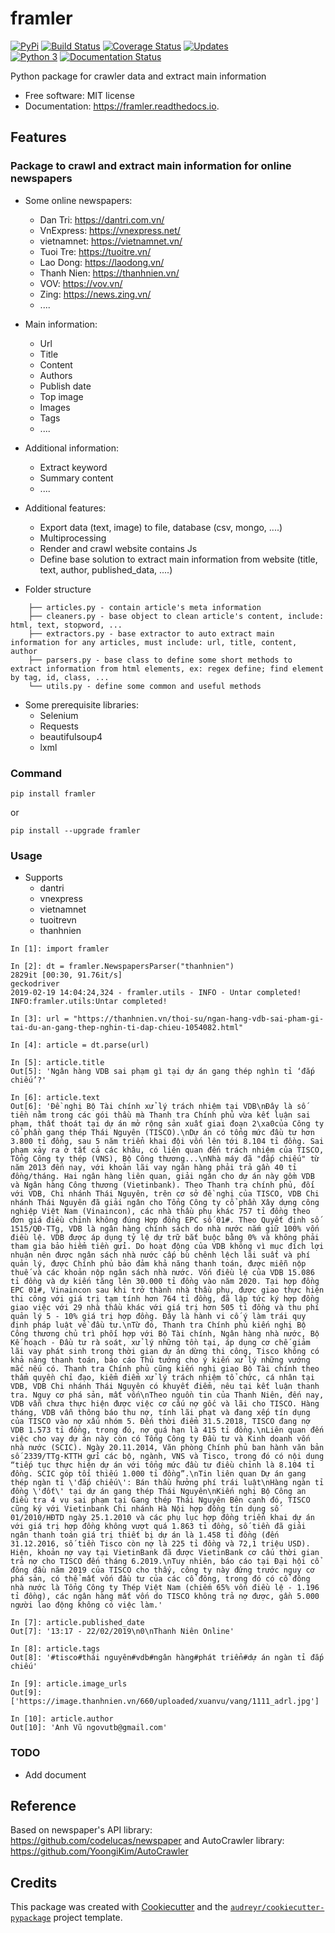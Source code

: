 framler
=======

[![PyPi](https://img.shields.io/pypi/v/framler.svg)](https://pypi.python.org/pypi/framler) 
[![Build Status](https://travis-ci.org/huyhoang17/framler.svg?branch=master)](https://travis-ci.org/huyhoang17/framler) 
[![Coverage Status](https://coveralls.io/repos/github/huyhoang17/framler/badge.svg?branch=master)](https://coveralls.io/github/huyhoang17/framler?branch=master)
[![Updates](https://pyup.io/repos/github/huyhoang17/framler/shield.svg)](https://pyup.io/repos/github/huyhoang17/framler/)  
[![Python 3](https://pyup.io/repos/github/huyhoang17/framler/python-3-shield.svg)](https://pyup.io/repos/github/huyhoang17/framler/)
[![Documentation Status](https://readthedocs.org/projects/framler/badge/?version=latest)](https://framler.readthedocs.io/en/latest/?badge=latest)


Python package for crawler data and extract main information 

- Free software: MIT license
- Documentation: https://framler.readthedocs.io.


Features
--------

### Package to crawl and extract main information for online newspapers

- Some online newspapers:
    - Dan Tri: https://dantri.com.vn/
    - VnExpress: https://vnexpress.net/
    - vietnamnet: https://vietnamnet.vn/
    - Tuoi Tre: https://tuoitre.vn/
    - Lao Dong: https://laodong.vn/
    - Thanh Nien: https://thanhnien.vn/
    - VOV: https://vov.vn/
    - Zing: https://news.zing.vn/
    - .... 

- Main information:
    - Url
    - Title
    - Content
    - Authors
    - Publish date
    - Top image
    - Images
    - Tags
    - ....

- Additional information:
    - Extract keyword
    - Summary content  
    - .... 

- Additional features:
    - Export data (text, image) to file, database (csv, mongo, ....)
    - Multiprocessing
    - Render and crawl website contains Js
    - Define base solution to extract main information from website (title, text, author, published_data, ....)

- Folder structure
```
    ├── articles.py - contain article's meta information 
    ├── cleaners.py - base object to clean article's content, include: html, text, stopword, ...
    ├── extractors.py - base extractor to auto extract main information for any articles, must include: url, title, content, author
    ├── parsers.py - base class to define some short methods to extract information from html elements, ex: regex define; find element by tag, id, class, ...
    └── utils.py - define some common and useful methods
```

- Some prerequisite libraries:
    - Selenium
    - Requests
    - beautifulsoup4
    - lxml

### Command

```
pip install framler
```

or

```
pip install --upgrade framler
```

### Usage

- Supports
    - dantri
    - vnexpress
    - vietnamnet
    - tuoitrevn
    - thanhnien

```
In [1]: import framler                                                                                                                                                                                              

In [2]: dt = framler.NewspapersParser("thanhnien")                                                                                                                                                                                 
2829it [00:30, 91.76it/s] 
geckodriver
2019-02-19 14:04:24,324 - framler.utils - INFO - Untar completed!
INFO:framler.utils:Untar completed!

In [3]: url = "https://thanhnien.vn/thoi-su/ngan-hang-vdb-sai-pham-gi-tai-du-an-gang-thep-nghin-ti-dap-chieu-1054082.html"                                                                       

In [4]: article = dt.parse(url)                                                                                                                                                                                     

In [5]: article.title                                                                                                                                                                                               
Out[5]: 'Ngân hàng VDB sai phạm gì tại dự án gang thép nghìn tỉ ‘đắp chiếu’?'

In [6]: article.text                                                                                                                                                                                                
Out[6]: 'Đề nghị Bộ Tài chính xử lý trách nhiệm tại VDB\nĐây là số tiền nằm trong các gói thầu mà Thanh tra Chính phủ vừa kết luận sai phạm, thất thoát tại dự án mở rộng sản xuất giai đoạn 2\xa0của Công ty cổ phần gang thép Thái Nguyên (TISCO).\nDự án có tổng mức đầu tư hơn 3.800 tỉ đồng, sau 5 năm triển khai đội vốn lên tới 8.104 tỉ đồng. Sai phạm xảy ra ở tất cả các khâu, có liên quan đến trách nhiệm của TISCO, Tổng Công ty thép (VNS), Bộ Công thương...\nNhà máy đã "đắp chiếu" từ năm 2013 đến nay, với khoản lãi vay ngân hàng phải trả gần 40 tỉ đồng/tháng. Hai ngân hàng liên quan, giải ngân cho dự án này gồm VDB và Ngân hàng Công thương (Vietinbank). Theo Thanh tra chính phủ, đối với VDB, Chi nhánh Thái Nguyên, trên cơ sở đề nghị của TISCO, VDB Chi nhánh Thái Nguyên đã giải ngân cho Tổng Công ty cổ phần Xây dựng công nghiệp Việt Nam (Vinaincon), các nhà thầu phụ khác 757 tỉ đồng theo đơn giá điều chỉnh không đúng Hợp đồng EPC số 01#. Theo Quyết định số 1515/QĐ-TTg, VDB là ngân hàng chính sách do nhà nước nắm giữ 100% vốn điều lệ. VDB được áp dụng tỷ lệ dự trữ bắt buộc bằng 0% và không phải tham gia bảo hiểm tiền gửi. Do hoạt động của VDB không vì mục đích lợi nhuận nên được ngân sách nhà nước cấp bù chênh lệch lãi suất và phí quản lý, được Chính phủ bảo đảm khả năng thanh toán, được miễn nộp thuế và các khoản nộp ngân sách nhà nước. Vốn điều lệ của VDB 15.086 tỉ đồng và dự kiến tăng lên 30.000 tỉ đồng vào năm 2020. Tại hợp đồng EPC 01#, Vinaincon sau khi trở thành nhà thầu phụ, được giao thực hiện thi công với giá trị tạm tính hơn 764 tỉ đồng, đã lập tức ký hợp đồng giao việc với 29 nhà thầu khác với giá trị hơn 505 tỉ đồng và thu phí quản lý 5 - 10% giá trị hợp đồng. Đây là hành vi cố ý làm trái quy định pháp luật về đầu tư.\nTừ đó, Thanh tra Chính phủ kiến nghị Bộ Công thương chủ trì phối hợp với Bộ Tài chính, Ngân hàng nhà nước, Bộ Kế hoạch - Đầu tư rà soát, xử lý những tồn tại, áp dụng cơ chế giảm lãi vay phát sinh trong thời gian dự án dừng thi công, Tisco không có khả năng thanh toán, báo cáo Thủ tướng cho ý kiến xử lý những vướng mắc nếu có. Thanh tra Chính phủ cũng kiến nghị giao Bộ Tài chính theo thẩm quyền chỉ đạo, kiểm điểm xử lý trách nhiệm tổ chức, cá nhân tại VDB, VDB Chi nhánh Thái Nguyên có khuyết điểm, nêu tại kết luận thanh tra. Nguy cơ phá sản, mất vốn\nTheo nguồn tin của Thanh Niên, đến nay, VDB vẫn chưa thực hiện được việc cơ cấu nợ gốc và lãi cho TISCO. Hàng tháng, VDB vẫn thông báo thu nợ, tính lãi phạt và đang xếp tín dụng của TISCO vào nợ xấu nhóm 5. Đến thời điểm 31.5.2018, TISCO đang nợ VDB 1.573 tỉ đồng, trong đó, nợ quá hạn là 415 tỉ đồng.\nLiên quan đến việc cho vay dự án này còn có Tổng Công ty Đầu tư và Kinh doanh vốn nhà nước (SCIC). Ngày 20.11.2014, Văn phòng Chính phủ ban hành văn bản số 2339/TTg-KTTH gửi các bộ, ngành, VNS và Tisco, trong đó có nội dung “tiếp tục thực hiện dự án với tổng mức đầu tư điều chỉnh là 8.104 tỉ đồng. SCIC góp tối thiếu 1.000 tỉ đồng”.\nTin liên quan Dự án gang thép ngàn tỉ \'đắp chiếu\': Bán thầu hưởng phí trái luật\nHàng ngàn tỉ đồng \'đốt\' tại dự án gang thép Thái Nguyên\nKiến nghị Bộ Công an điều tra 4 vụ sai phạm tại Gang thép Thái Nguyên Bên cạnh đó, TISCO cũng ký với Vietinbank Chi nhánh Hà Nội hợp đồng tín dụng số 01/2010/HĐTD ngày 25.1.2010 và các phụ lục hợp đồng triển khai dự án với giá trị hợp đồng không vượt quá 1.863 tỉ đồng, số tiền đã giải ngân thanh toán giá trị thiết bị dự án là 1.458 tỉ đồng (đến 31.12.2016, số tiền Tisco còn nợ là 225 tỉ đồng và 72,1 triệu USD). Hiện, khoản nợ vay tại VietinBank đã được VietinBank cơ cấu thời gian trả nợ cho TISCO đến tháng 6.2019.\nTuy nhiên, báo cáo tại Đại hội cổ đông đầu năm 2019 của TISCO cho thấy, công ty này đứng trước nguy cơ phá sản, có thể mất vốn đầu tư của các cổ đông, trong đó có cổ đông nhà nước là Tổng Công ty Thép Việt Nam (chiếm 65% vốn điều lệ - 1.196 tỉ đồng), các ngân hàng mất vốn do TISCO không trả nợ được, gần 5.000 người lao động không có việc làm.'

In [7]: article.published_date                                                                                                                                                                                      
Out[7]: '13:17 - 22/02/2019\n0\nThanh Niên Online'

In [8]: article.tags                                                                                                                                                                                                
Out[8]: '#tisco#thái nguyên#vdb#ngân hàng#phát triển#dự án ngàn tỉ đắp chiếu'

In [9]: article.image_urls                                                                                                                                                                                          
Out[9]: 
['https://image.thanhnien.vn/660/uploaded/xuanvu/vang/1111_adrl.jpg']

In [10]: article.author                                                                                                                                                                                      
Out[10]: 'Anh Vũ ngovutb@gmail.com'
```

### TODO

- Add document

Reference
---------

Based on newspaper's API library: https://github.com/codelucas/newspaper and AutoCrawler library: https://github.com/YoongiKim/AutoCrawler

Credits
-------

This package was created with [Cookiecutter](https://github.com/audreyr/cookiecutter) and the [`audreyr/cookiecutter-pypackage`](https://github.com/audreyr/cookiecutter-pypackage) project template.
